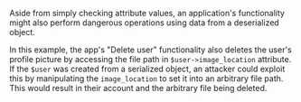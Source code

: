 Aside from simply checking attribute values, an application's functionality might also perform dangerous operations using data from a deserialized object.

In this example, the app's "Delete user" functionality also deletes the user's profile picture by accessing the file path in `$user->image_location` attribute. If the `$user` was created from a serialized object, an attacker could exploit this by manipulating the `image_location` to set it into an arbitrary file path. This would result in their account and the arbitrary file being deleted.